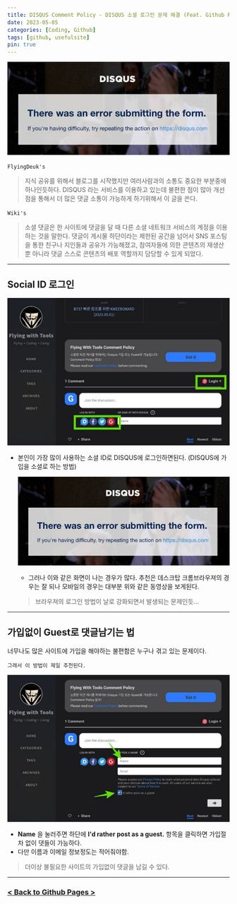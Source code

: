 ```yaml
---
title: DISQUS Comment Policy - DISQUS 소셜 로그인 문제 해결 (Feat. Github Pages, Jekyll)
date: 2023-05-05
categories: [Coding, Github]
tags: [github, usefulsite]
pin: true
---
```


![comment](/img/coding/github/comment1.jpg)

`FlyingDeuk's`
> 지식 공유를 위해서 블로그를 시작했지만 여러사람과의 소통도 중요한 부분중에 하나인듯하다. DISQUS 라는 서비스를 이용하고 있는데 불편한 점이 많아 개선점을 통해서 더 많은 댓글 소통이 가능하게 하기위해서 이 글을 쓴다. 

`Wiki's`
> 소셜 댓글은 한 사이트에 댓글을 달 때 다른 소셜 네트워크 서비스의 계정을 이용하는 것을 말한다. 댓글이 게시물 하단이라는 제한된 공간을 넘어서 SNS 포스팅을 통한 친구나 지인들과 공유가 가능해졌고, 참여자들에 의한 콘텐츠의 재생산 뿐 아니라 댓글 스스로 콘텐츠의 배포 역할까지 담당할 수 있게 되었다.

---------

## Social ID 로그인

![comment](/img/coding/github/comment3.jpg)
- 본인이 가장 많이 사용하는 소셜 ID로 DISQUS에 로그인하면된다. (DISQUS에 가입을 소셜로 하는 방법)

    ![comment](/img/coding/github/comment1.jpg)
    - 그러나 이와 같은 화면이 나는 경우가 많다. 추천은 데스크탑 크롬브라우져의 경우는 잘 되나 모바일의 경우는 대부분 위와 같은 동영상을 보게된다. 
    > 브라우져의 로그인 방법이 날로 강화되면서 발생되는 문제인듯...

----------------

## 가입없이 Guest로 댓글남기는 법
너무나도 많은 사이트에 가입을 해야하는 불편함은 누구나 겪고 있는 문제이다. 

`그래서 이 방법이 제일 추천된다.`

![comment](/img/coding/github/comment2.jpg)
- **Name** 을 눌러주면 하단에 **I'd rather post as a guest.** 항목을 클릭하면 가입절차 없이 댓들이 가능하다. 
- 다만 이름과 이메일 정보정도는 적어줘야함. 

> 더이상 불필요한 사이트의 가입없이 댓글을 남길 수 있다. 

-----------

### [< Back to Github Pages >](/posts/Github-Page/)
